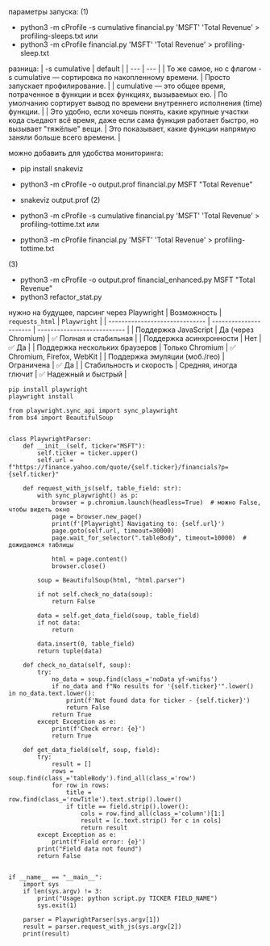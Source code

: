 параметры запуска:
(1)

- python3 -m cProfile -s cumulative financial.py 'MSFT' 'Total Revenue' > profiling-sleeps.txt
  или
- python3 -m cProfile financial.py 'MSFT' 'Total Revenue' > profiling-sleep.txt

разница:
| -s cumulative | default |
| --- | --- |
| То же самое, но с флагом -s cumulative — сортировка по накопленному времени. | Просто запускает профилирование. |
| cumulative — это общее время, потраченное в функции и всех функциях, вызываемых ею. | По умолчанию сортирует вывод по времени внутреннего исполнения (time) функции. |
| Это удобно, если хочешь понять, какие крупные участки кода съедают всё время, даже если сама функция работает быстро, но вызывает "тяжёлые" вещи. | Это показывает, какие функции напрямую заняли больше всего времени. |

можно добавить для удобства мониторинга:

- pip install snakeviz
- python3 -m cProfile -o output.prof financial.py MSFT "Total Revenue"
- snakeviz output.prof
  (2)

- python3 -m cProfile -s cumulative financial.py 'MSFT' 'Total Revenue' > profiling-tottime.txt
  или
- python3 -m cProfile financial.py 'MSFT' 'Total Revenue' > profiling-tottime.txt

(3)

- python3 -m cProfile -o output.prof financial_enhanced.py MSFT "Total Revenue"
- python3 refactor_stat.py


нужно на будущее, парсинг через Playwright
| Возможность                    | `requests_html`        | `Playwright`                |
| ------------------------------ | ---------------------- | --------------------------- |
| Поддержка JavaScript           | Да (через Chromium)    | ✅ Полная и стабильная       |
| Поддержка асинхронности        | Нет                    | ✅ Да                        |
| Поддержка нескольких браузеров | Только Chromium        | ✅ Chromium, Firefox, WebKit |
| Поддержка эмуляции (моб./гео)  | Ограничена             | ✅ Да                        |
| Стабильность и скорость        | Средняя, иногда глючит | ✅ Надежный и быстрый        |


```
pip install playwright
playwright install
```

```
from playwright.sync_api import sync_playwright
from bs4 import BeautifulSoup


class PlaywrightParser:
    def __init__(self, ticker="MSFT"):
        self.ticker = ticker.upper()
        self.url = f"https://finance.yahoo.com/quote/{self.ticker}/financials?p={self.ticker}"

    def request_with_js(self, table_field: str):
        with sync_playwright() as p:
            browser = p.chromium.launch(headless=True)  # можно False, чтобы видеть окно
            page = browser.new_page()
            print(f'[Playwright] Navigating to: {self.url}')
            page.goto(self.url, timeout=30000)
            page.wait_for_selector(".tableBody", timeout=10000)  # дожидаемся таблицы

            html = page.content()
            browser.close()

        soup = BeautifulSoup(html, "html.parser")

        if not self.check_no_data(soup):
            return False

        data = self.get_data_field(soup, table_field)
        if not data:
            return

        data.insert(0, table_field)
        return tuple(data)

    def check_no_data(self, soup):
        try:
            no_data = soup.find(class_='noData yf-wnifss')
            if no_data and f"No results for '{self.ticker}'".lower() in no_data.text.lower():
                print(f'Not found data for ticker - {self.ticker}')
                return False
            return True
        except Exception as e:
            print(f'Check error: {e}')
            return True

    def get_data_field(self, soup, field):
        try:
            result = []
            rows = soup.find(class_='tableBody').find_all(class_='row')
            for row in rows:
                title = row.find(class_='rowTitle').text.strip().lower()
                if title == field.strip().lower():
                    cols = row.find_all(class_='column')[1:]
                    result = [c.text.strip() for c in cols]
                    return result
        except Exception as e:
            print(f'Field error: {e}')
        print("Field data not found")
        return False


if __name__ == "__main__":
    import sys
    if len(sys.argv) != 3:
        print("Usage: python script.py TICKER FIELD_NAME")
        sys.exit(1)

    parser = PlaywrightParser(sys.argv[1])
    result = parser.request_with_js(sys.argv[2])
    print(result)

```